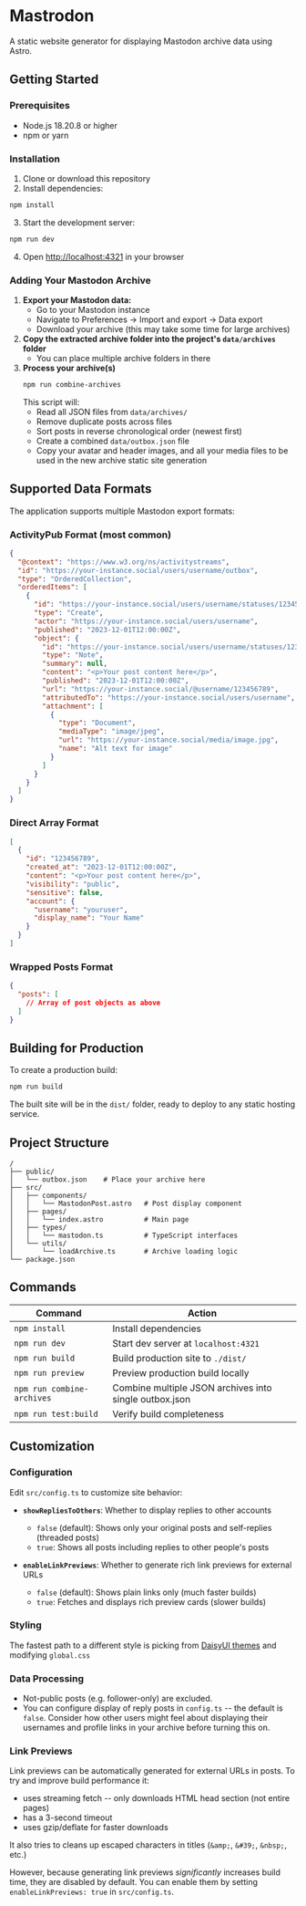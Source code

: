 # Mastrodon

A static website generator for displaying Mastodon archive data using Astro.

## Getting Started

### Prerequisites

- Node.js 18.20.8 or higher
- npm or yarn

### Installation

1. Clone or download this repository
2. Install dependencies:

```bash
npm install
```

3. Start the development server:

```bash
npm run dev
```

4. Open [http://localhost:4321](http://localhost:4321) in your browser

### Adding Your Mastodon Archive

1. **Export your Mastodon data:**
   - Go to your Mastodon instance
   - Navigate to Preferences → Import and export → Data export
   - Download your archive (this may take some time for large archives)
1. **Copy the extracted archive folder into the project's `data/archives` folder**
   - You can place multiple archive folders in there
1. **Process your archive(s)**
   ```bash
   npm run combine-archives
   ```
   This script will:
   - Read all JSON files from `data/archives/`
   - Remove duplicate posts across files
   - Sort posts in reverse chronological order (newest first)
   - Create a combined `data/outbox.json` file
   - Copy your avatar and header images, and all your media files to be used in the new archive static site generation

## Supported Data Formats

The application supports multiple Mastodon export formats:

### ActivityPub Format (most common)
```json
{
  "@context": "https://www.w3.org/ns/activitystreams",
  "id": "https://your-instance.social/users/username/outbox",
  "type": "OrderedCollection",
  "orderedItems": [
    {
      "id": "https://your-instance.social/users/username/statuses/123456789/activity",
      "type": "Create",
      "actor": "https://your-instance.social/users/username",
      "published": "2023-12-01T12:00:00Z",
      "object": {
        "id": "https://your-instance.social/users/username/statuses/123456789",
        "type": "Note",
        "summary": null,
        "content": "<p>Your post content here</p>",
        "published": "2023-12-01T12:00:00Z",
        "url": "https://your-instance.social/@username/123456789",
        "attributedTo": "https://your-instance.social/users/username",
        "attachment": [
          {
            "type": "Document",
            "mediaType": "image/jpeg",
            "url": "https://your-instance.social/media/image.jpg",
            "name": "Alt text for image"
          }
        ]
      }
    }
  ]
}
```

### Direct Array Format
```json
[
  {
    "id": "123456789",
    "created_at": "2023-12-01T12:00:00Z",
    "content": "<p>Your post content here</p>",
    "visibility": "public",
    "sensitive": false,
    "account": {
      "username": "youruser",
      "display_name": "Your Name"
    }
  }
]
```

### Wrapped Posts Format
```json
{
  "posts": [
    // Array of post objects as above
  ]
}
```

## Building for Production

To create a production build:

```bash
npm run build
```

The built site will be in the `dist/` folder, ready to deploy to any static hosting service.

## Project Structure

```
/
├── public/
│   └── outbox.json    # Place your archive here
├── src/
│   ├── components/
│   │   └── MastodonPost.astro   # Post display component
│   ├── pages/
│   │   └── index.astro          # Main page
│   ├── types/
│   │   └── mastodon.ts          # TypeScript interfaces
│   └── utils/
│       └── loadArchive.ts       # Archive loading logic
└── package.json
```

## Commands

| Command                | Action                               |
| ---------------------- | ------------------------------------ |
| `npm install`          | Install dependencies                 |
| `npm run dev`          | Start dev server at `localhost:4321` |
| `npm run build`        | Build production site to `./dist/`   |
| `npm run preview`      | Preview production build locally     |
| `npm run combine-archives` | Combine multiple JSON archives into single outbox.json |
| `npm run test:build` | Verify build completeness |

## Customization

### Configuration
Edit `src/config.ts` to customize site behavior:

- **`showRepliesToOthers`**: Whether to display replies to other accounts
  - `false` (default): Shows only your original posts and self-replies (threaded posts)
  - `true`: Shows all posts including replies to other people's posts

- **`enableLinkPreviews`**: Whether to generate rich link previews for external URLs
  - `false` (default): Shows plain links only (much faster builds)
  - `true`: Fetches and displays rich preview cards (slower builds)

### Styling
The fastest path to a different style is picking from [DaisyUI themes](https://daisyui.com/docs/themes/#list-of-themes) and modifying `global.css`

### Data Processing

- Not-public posts (e.g. follower-only) are excluded. 
- You can configure display of reply posts in `config.ts` -- the default is `false`. Consider how other users might feel about displaying their usernames and profile links in your archive before turning this on.

### Link Previews
Link previews can be automatically generated for external URLs in posts. To try and improve build performance it:

- uses streaming fetch -- only downloads HTML head section (not entire pages)
- has a 3-second timeout
- uses gzip/deflate for faster downloads

It also tries to cleans up escaped characters in titles (`&amp;`, `&#39;`, `&nbsp;`, etc.)

However, because generating link previews _significantly_ increases build time, they are disabled by default. You can enable them by setting `enableLinkPreviews: true` in `src/config.ts`.
